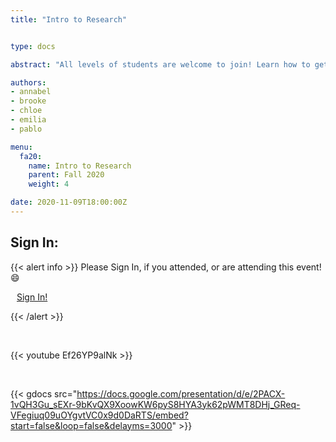 ```yaml
---
title: "Intro to Research"


type: docs

abstract: "All levels of students are welcome to join! Learn how to get started with research from other UCF students."

authors:
- annabel
- brooke
- chloe
- emilia
- pablo

menu:
  fa20:
    name: Intro to Research
    parent: Fall 2020
    weight: 4

date: 2020-11-09T18:00:00Z
---
```

## Sign In:

{{< alert info >}}
Please Sign In, if you attended, or are attending this event! :smile:

<a class="btn btn-light btn-lg" href="https://ucfacmw.org/sign-in" role="button">
<i class="fas fa-file-alt" style="padding-right: 10px;"></i>  Sign In!</a>

{{< /alert >}}

<br>

{{< youtube Ef26YP9alNk >}}

<br>

{{< gdocs src="https://docs.google.com/presentation/d/e/2PACX-1vQH3Gu_sEXr-9bKvQX9XoowKW6pyS8HYA3yk62pWMT8DHj_GReq-VFegiuq09uOYgvtVC0x9d0DaRTS/embed?start=false&loop=false&delayms=3000" >}}
